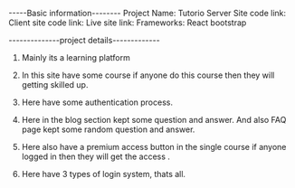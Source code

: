 -----Basic information--------
Project Name: Tutorio
Server Site code link: 
Client site code link:
Live site link: 
Frameworks: React bootstrap

--------------project details-------------
1. Mainly its a learning platform
2. In this site have some course if anyone do this course then they will  getting skilled up. 
3. Here have some authentication process. 
4. Here in the blog section kept some question and answer. And also FAQ page kept some random question and answer.
5. Here also have a premium access button in the single course if anyone logged in then they will get the access .

6. Here have 3 types of login  system, thats all.




